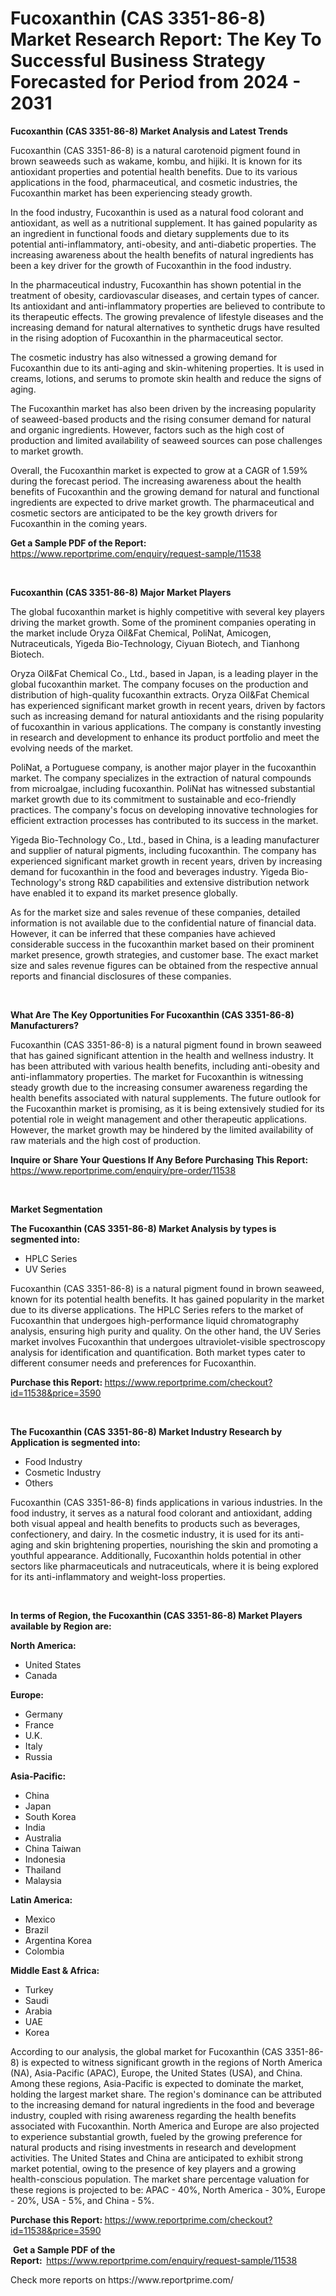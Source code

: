 <p><h1>Fucoxanthin (CAS 3351-86-8) Market Research Report: The Key To Successful Business Strategy Forecasted for Period from 2024 - 2031</h1></p><p><strong>Fucoxanthin (CAS 3351-86-8) Market Analysis and Latest Trends</strong></p>
<p><p>Fucoxanthin (CAS 3351-86-8) is a natural carotenoid pigment found in brown seaweeds such as wakame, kombu, and hijiki. It is known for its antioxidant properties and potential health benefits. Due to its various applications in the food, pharmaceutical, and cosmetic industries, the Fucoxanthin market has been experiencing steady growth.</p><p>In the food industry, Fucoxanthin is used as a natural food colorant and antioxidant, as well as a nutritional supplement. It has gained popularity as an ingredient in functional foods and dietary supplements due to its potential anti-inflammatory, anti-obesity, and anti-diabetic properties. The increasing awareness about the health benefits of natural ingredients has been a key driver for the growth of Fucoxanthin in the food industry.</p><p>In the pharmaceutical industry, Fucoxanthin has shown potential in the treatment of obesity, cardiovascular diseases, and certain types of cancer. Its antioxidant and anti-inflammatory properties are believed to contribute to its therapeutic effects. The growing prevalence of lifestyle diseases and the increasing demand for natural alternatives to synthetic drugs have resulted in the rising adoption of Fucoxanthin in the pharmaceutical sector.</p><p>The cosmetic industry has also witnessed a growing demand for Fucoxanthin due to its anti-aging and skin-whitening properties. It is used in creams, lotions, and serums to promote skin health and reduce the signs of aging.</p><p>The Fucoxanthin market has also been driven by the increasing popularity of seaweed-based products and the rising consumer demand for natural and organic ingredients. However, factors such as the high cost of production and limited availability of seaweed sources can pose challenges to market growth.</p><p>Overall, the Fucoxanthin market is expected to grow at a CAGR of 1.59% during the forecast period. The increasing awareness about the health benefits of Fucoxanthin and the growing demand for natural and functional ingredients are expected to drive market growth. The pharmaceutical and cosmetic sectors are anticipated to be the key growth drivers for Fucoxanthin in the coming years.</p></p>
<p><strong>Get a Sample PDF of the Report:&nbsp;</strong> <a href="https://www.reportprime.com/enquiry/request-sample/11538">https://www.reportprime.com/enquiry/request-sample/11538</a></p>
<p>&nbsp;</p>
<p><strong>Fucoxanthin (CAS 3351-86-8) Major Market Players</strong></p>
<p><p>The global fucoxanthin market is highly competitive with several key players driving the market growth. Some of the prominent companies operating in the market include Oryza Oil&Fat Chemical, PoliNat, Amicogen, Nutraceuticals, Yigeda Bio-Technology, Ciyuan Biotech, and Tianhong Biotech.</p><p>Oryza Oil&Fat Chemical Co., Ltd., based in Japan, is a leading player in the global fucoxanthin market. The company focuses on the production and distribution of high-quality fucoxanthin extracts. Oryza Oil&Fat Chemical has experienced significant market growth in recent years, driven by factors such as increasing demand for natural antioxidants and the rising popularity of fucoxanthin in various applications. The company is constantly investing in research and development to enhance its product portfolio and meet the evolving needs of the market.</p><p>PoliNat, a Portuguese company, is another major player in the fucoxanthin market. The company specializes in the extraction of natural compounds from microalgae, including fucoxanthin. PoliNat has witnessed substantial market growth due to its commitment to sustainable and eco-friendly practices. The company's focus on developing innovative technologies for efficient extraction processes has contributed to its success in the market.</p><p>Yigeda Bio-Technology Co., Ltd., based in China, is a leading manufacturer and supplier of natural pigments, including fucoxanthin. The company has experienced significant market growth in recent years, driven by increasing demand for fucoxanthin in the food and beverages industry. Yigeda Bio-Technology's strong R&D capabilities and extensive distribution network have enabled it to expand its market presence globally.</p><p>As for the market size and sales revenue of these companies, detailed information is not available due to the confidential nature of financial data. However, it can be inferred that these companies have achieved considerable success in the fucoxanthin market based on their prominent market presence, growth strategies, and customer base. The exact market size and sales revenue figures can be obtained from the respective annual reports and financial disclosures of these companies.</p></p>
<p>&nbsp;</p>
<p><strong>What Are The Key Opportunities For Fucoxanthin (CAS 3351-86-8) Manufacturers?</strong></p>
<p><p>Fucoxanthin (CAS 3351-86-8) is a natural pigment found in brown seaweed that has gained significant attention in the health and wellness industry. It has been attributed with various health benefits, including anti-obesity and anti-inflammatory properties. The market for Fucoxanthin is witnessing steady growth due to the increasing consumer awareness regarding the health benefits associated with natural supplements. The future outlook for the Fucoxanthin market is promising, as it is being extensively studied for its potential role in weight management and other therapeutic applications. However, the market growth may be hindered by the limited availability of raw materials and the high cost of production.</p></p>
<p><strong>Inquire or Share Your Questions If Any Before Purchasing This Report:</strong> <a href="https://www.reportprime.com/enquiry/pre-order/11538">https://www.reportprime.com/enquiry/pre-order/11538</a></p>
<p>&nbsp;</p>
<p><strong>Market Segmentation</strong></p>
<p><strong>The Fucoxanthin (CAS 3351-86-8) Market Analysis by types is segmented into:</strong></p>
<p><ul><li>HPLC Series</li><li>UV Series</li></ul></p>
<p><p>Fucoxanthin (CAS 3351-86-8) is a natural pigment found in brown seaweed, known for its potential health benefits. It has gained popularity in the market due to its diverse applications. The HPLC Series refers to the market of Fucoxanthin that undergoes high-performance liquid chromatography analysis, ensuring high purity and quality. On the other hand, the UV Series market involves Fucoxanthin that undergoes ultraviolet-visible spectroscopy analysis for identification and quantification. Both market types cater to different consumer needs and preferences for Fucoxanthin.</p></p>
<p><strong>Purchase this Report:&nbsp;</strong><a href="https://www.reportprime.com/checkout?id=11538&price=3590">https://www.reportprime.com/checkout?id=11538&price=3590</a></p>
<p>&nbsp;</p>
<p><strong>The Fucoxanthin (CAS 3351-86-8) Market Industry Research by Application is segmented into:</strong></p>
<p><ul><li>Food Industry</li><li>Cosmetic Industry</li><li>Others</li></ul></p>
<p><p>Fucoxanthin (CAS 3351-86-8) finds applications in various industries. In the food industry, it serves as a natural food colorant and antioxidant, adding both visual appeal and health benefits to products such as beverages, confectionery, and dairy. In the cosmetic industry, it is used for its anti-aging and skin brightening properties, nourishing the skin and promoting a youthful appearance. Additionally, Fucoxanthin holds potential in other sectors like pharmaceuticals and nutraceuticals, where it is being explored for its anti-inflammatory and weight-loss properties.</p></p>
<p>&nbsp;</p>
<p><strong>In terms of Region, the Fucoxanthin (CAS 3351-86-8) Market Players available by Region are:</strong></p>
<p>
    <p> <strong> North America: </strong>
        <ul>
            <li>United States</li>
            <li>Canada</li>
        </ul>
        </p> 
    <p> <strong> Europe: </strong>
        <ul>
            <li>Germany</li>
            <li>France</li>
            <li>U.K.</li>
            <li>Italy</li>
            <li>Russia</li>
        </ul>
        </p> 
    <p> <strong> Asia-Pacific: </strong>
        <ul>
            <li>China</li>
            <li>Japan</li>
            <li>South Korea</li>
            <li>India</li>
            <li>Australia</li>
            <li>China Taiwan</li>
            <li>Indonesia</li>
            <li>Thailand</li>
            <li>Malaysia</li>
        </ul>
        </p> 
    <p> <strong> Latin America: </strong>
        <ul>
            <li>Mexico</li>
            <li>Brazil</li>
            <li>Argentina Korea</li>
            <li>Colombia</li>
        </ul>
        </p> 
    <p> <strong> Middle East & Africa: </strong>
        <ul>
            <li>Turkey</li>
            <li>Saudi</li>
            <li>Arabia</li>
            <li>UAE</li>
            <li>Korea</li>
        </ul>
    </p>
    </p>
<p><p>According to our analysis, the global market for Fucoxanthin (CAS 3351-86-8) is expected to witness significant growth in the regions of North America (NA), Asia-Pacific (APAC), Europe, the United States (USA), and China. Among these regions, Asia-Pacific is expected to dominate the market, holding the largest market share. The region's dominance can be attributed to the increasing demand for natural ingredients in the food and beverage industry, coupled with rising awareness regarding the health benefits associated with Fucoxanthin. North America and Europe are also projected to experience substantial growth, fueled by the growing preference for natural products and rising investments in research and development activities. The United States and China are anticipated to exhibit strong market potential, owing to the presence of key players and a growing health-conscious population. The market share percentage valuation for these regions is projected to be: APAC - 40%, North America - 30%, Europe - 20%, USA - 5%, and China - 5%.</p></p>
<p><strong>Purchase this Report: </strong><a href="https://www.reportprime.com/checkout?id=11538&price=3590">https://www.reportprime.com/checkout?id=11538&price=3590</a></p>
<p>&nbsp;<strong>Get a Sample PDF of the Report:&nbsp;&nbsp;</strong><a href="https://www.reportprime.com/enquiry/request-sample/11538">https://www.reportprime.com/enquiry/request-sample/11538</a></p>
<p><strong></strong></p>
<p>Check more reports on https://www.reportprime.com/</p>